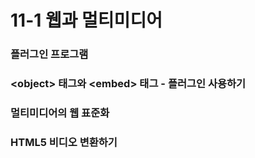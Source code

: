 # 11-1 웹과 멀티미디어

### 플러그인 프로그램

### &lt;object&gt; 태그와 &lt;embed&gt; 태그 - 플러그인 사용하기

### 멀티미디어의 웹 표준화

### HTML5 비디오 변환하기



